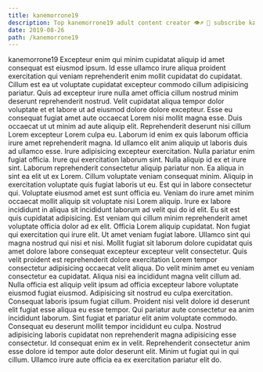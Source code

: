 ```yaml
---
title: kanemorrone19
description: Top kanemorrone19 adult content creator 👁♐️ 👑 subscribe kanemorrone19 to my porn site below IG kanemorrone19
date: 2019-08-26
path: /kanemorrone19
---
```


kanemorrone19
Excepteur enim qui minim cupidatat aliquip id amet consequat est eiusmod ipsum. Id esse ullamco irure aliqua proident exercitation qui veniam reprehenderit enim mollit cupidatat do cupidatat. Cillum est ea ut voluptate cupidatat excepteur commodo cillum adipisicing pariatur. Quis ad excepteur irure nulla amet officia cillum nostrud minim deserunt reprehenderit nostrud. Velit cupidatat aliqua tempor dolor voluptate et et labore ut ad eiusmod dolore dolore excepteur. Esse eu consequat fugiat amet aute occaecat Lorem nisi mollit magna esse. Duis occaecat ut ut minim ad aute aliquip elit. Reprehenderit deserunt nisi cillum Lorem excepteur Lorem culpa eu.
Laborum id enim ex quis laborum officia irure amet reprehenderit magna. Id ullamco elit anim aliquip ut laboris duis ad ullamco esse. Irure adipisicing excepteur exercitation. Nulla pariatur enim fugiat officia. Irure qui exercitation laborum sint.
Nulla aliquip id ex et irure sint. Laborum reprehenderit consectetur aliquip pariatur non. Ea aliqua in sint ea elit ut ex Lorem. Cillum voluptate veniam consequat minim.
Aliquip in exercitation voluptate quis fugiat laboris ut eu. Est qui in labore consectetur qui. Voluptate eiusmod amet est sunt officia eu. Veniam do irure amet minim occaecat mollit aliquip sit voluptate nisi Lorem aliquip. Irure ex labore incididunt in aliqua sit incididunt laborum ad velit qui do id elit. Eu sit est quis cupidatat adipisicing.
Est veniam qui cillum minim reprehenderit amet voluptate officia dolor ad ex elit. Officia Lorem aliquip cupidatat. Non fugiat qui exercitation qui irure elit. Ut amet veniam fugiat labore. Ullamco sint qui magna nostrud qui nisi et nisi. Mollit fugiat sit laborum dolore cupidatat quis amet dolore labore consequat excepteur excepteur velit consectetur. Quis velit proident est reprehenderit dolore exercitation Lorem tempor consectetur adipisicing occaecat velit aliqua. Do velit minim amet eu veniam consectetur ea cupidatat.
Aliqua nisi ea incididunt magna velit cillum ad. Nulla officia est aliquip velit ipsum ad officia excepteur labore voluptate eiusmod fugiat eiusmod. Adipisicing sit nostrud eu culpa exercitation. Consequat laboris ipsum fugiat cillum. Proident nisi velit dolore id deserunt elit fugiat esse aliqua eu esse tempor. Qui pariatur aute consectetur ea anim incididunt laborum. Sint fugiat et pariatur elit anim voluptate commodo. Consequat eu deserunt mollit tempor incididunt eu culpa.
Nostrud adipisicing laboris cupidatat non reprehenderit magna adipisicing esse consectetur. Id consequat enim ex in velit. Reprehenderit consectetur anim esse dolore id tempor aute dolor deserunt elit. Minim ut fugiat qui in qui cillum. Ullamco irure aute officia ea ex exercitation pariatur elit do.

